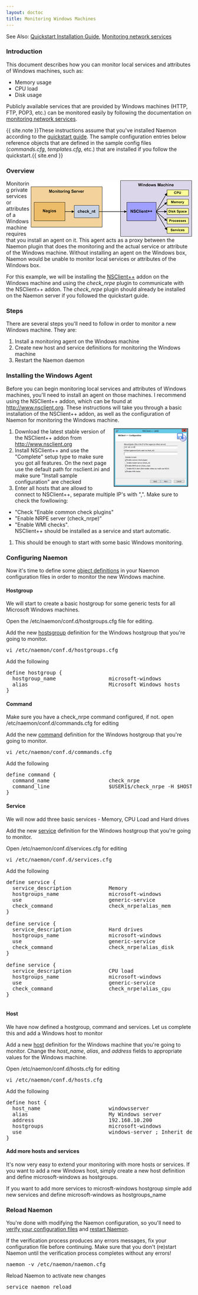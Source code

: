 ```yaml
---
layout: doctoc
title: Monitoring Windows Machines
---
```

<span class="glyphicon glyphicon-arrow-right"></span> See Also: <a href="quickstart.html">Quickstart Installation Guide</a>, <a href="monitoring-networkservices.html">Monitoring network services</a>

### Introduction

This document describes how you can monitor local services and attributes of Windows machines, such as:

<ul>
<li>Memory usage</li>
<li>CPU load</li>
<li>Disk usage</li>
</ul>

Publicly available services that are provided by Windows machines (HTTP, FTP, POP3, etc.) can be monitored easily by following the documentation on <a href="monitoring-networkservices.html">monitoring network services</a>.

{{ site.note }}These instructions assume that you've installed Naemon according to the <a href="quickstart.html">quickstart guide</a>.   The sample configuration entries below reference objects that are defined in the sample config files (<i>commands.cfg</i>, <i>templates.cfg</i>, etc.) that are installed if you follow the quickstart.{{ site.end }}

### Overview

<img src="images/monitoring-windows.png" border="0" alt="Monitoring a Windows Machine" title="Monitoring a Windows Machine" style="float: right;">

Monitoring private services or attributes of a Windows machine requires that you install an agent on it.  This agent acts as a proxy between the Naemon plugin that does the monitoring and the actual service or attribute of the Windows machine.  Without installing an agent on the Windows box, Naemon would be unable to monitor local services or attributes of the Windows box.

For this example, we will be installing the <a href="http://www.nsclient.org/">NSClient++</a> addon on the Windows machine and using the <i>check_nrpe</i> plugin to communicate with the NSClient++ addon. The <i>check_nrpe</i> plugin should already be installed on the Naemon server if you followed the quickstart guide.

### Steps

There are several steps you'll need to follow in order to monitor a new Windows machine.  They are:

<ol>
<li>Install a monitoring agent on the Windows machine</li>
<li>Create new host and service definitions for monitoring the Windows machine</li>
<li>Restart the Naemon daemon</li>
</ol>

### Installing the Windows Agent

Before you can begin monitoring local services and attributes of Windows machines, you'll need to install an agent on those machines.  I recommend using the NSClient++ addon, which can be found at <a href="http://www.nsclient.org">http://www.nsclient.org</a>.  These instructions will take you through a basic installation of the NSClient++ addon, as well as the configuration of Naemon for monitoring the Windows machine.

<a href="images/nsclient-install1.png"><img src="images/nsclient-install1.png" border="0" hspace="10" width="40%" height="40%" alt="pnp4nagios example with Naemon" title="pnp4nagios example with Naemon" style="float: right;"></a>
  
1.  Download the latest stable version of the NSClient++ addon from <a href="http://www.nsclient.org">http://www.nsclient.org</a>
1.  Install NSClient++ and use the "Complete" setup type to make sure you got all features. On the next page use the default path for nsclient.ini and make sure "Install sample configuration" are checked
1.  Enter all hosts that are allowd to connect to NSClient++, separate multiple IP's with ",". Make sure to check the fowllowing:
  * "Check "Enable common check plugins"
  * "Enable NRPE server (check_nrpe)"
  * "Enable WMI checks".  
  NSClient++ should be installed as a service and start automatic.
1.  This should be enough to start with some basic Windows monitoring.

### Configuring Naemon

Now it's time to define some <a href="objectdefinitions.html">object definitions</a> in your Naemon configuration files in order to monitor the new Windows machine.

#### Hostgroup

We will start to create a basic hostgroup for some generic tests for all Microsoft Windows machines.

Open the /etc/naemon/conf.d/hostgroups.cfg file for editing.

Add the new <a href="objectdefinitions.html#hostgroup">hostsgroup</a> definition for the Windows hostgroup that you're going to monitor.

<pre>
vi /etc/naemon/conf.d/hostgroups.cfg
</pre>

Add the following
<pre>
define hostgroup {
  hostgroup_name                 microsoft-windows
  alias                          Microsoft Windows hosts
}
</pre>

#### Command

Make sure you have a check_nrpe command configured, if not. open /etc/naemon/conf.d/commands.cfg for editing

Add the new <a href="objectdefinitions.html#command">command</a> definition for the Windows hostgroup that you're going to monitor.

<pre>
vi /etc/naemon/conf.d/commands.cfg
</pre>

Add the following

<pre>
define command {
  command_name                   check_nrpe
  command_line                   $USER1$/check_nrpe -H $HOSTADDRESS$ -c $ARG1$
}
</pre>

#### Service

We will now add three basic services - Memory, CPU Load and Hard drives

Add the new <a href="objectdefinitions.html#service">service</a> definition for the Windows hostgroup that you're going to monitor.

Open /etc/naemon/conf.d/services.cfg for editing

<pre>
vi /etc/naemon/conf.d/services.cfg
</pre>

Add the following

<pre>
define service {
  service_description            Memory
  hostgroups_name                microsoft-windows
  use                            generic-service
  check_command                  check_nrpe!alias_mem
}

define service {
  service_description            Hard drives
  hostgroups_name                microsoft-windows
  use                            generic-service
  check_command                  check_nrpe!alias_disk
}

define service {
  service_description            CPU load
  hostgroups_name                microsoft-windows
  use                            generic-service
  check_command                  check_nrpe!alias_cpu
}

</pre>

#### Host

We have now defined a hostgroup, command and services. Let us complete this and add a Windows host to monitor

Add a new <a href="objectdefinitions.html#host">host</a> definition for the Windows machine that you're going to monitor. Change the <i>host_name</i>, <i>alias</i>, and <i>address</i> fields to appropriate values for the Windows machine.

Open /etc/naemon/conf.d/hosts.cfg for editing

<pre>
vi /etc/naemon/conf.d/hosts.cfg
</pre>

Add the following

<pre>
define host {
  host_name                      windowsserver
  alias                          My Windows server
  address                        192.168.10.200
  hostgroups                     microsoft-windows
  use                            windows-server ; Inherit default values from a Windows server template (make sure you keep this line!)
}
</pre>

#### Add more hosts and services

It's now very easy to extend your monitoring with more hosts or services. If you want to add a new Windows host, simply create a new host definition and define microsoft-windows as hostgroups.

If you want to add more services to microsft-windows hostgroup simple add new services and define microsoft-windows as hostgroups_name


### Reload Naemon

You're done with modifying the Naemon configuration, so you'll need to <a href="verifyconfig.html">verify your configuration files</a> and <a href="startstop.html">restart Naemon</a>.

If the verification process produces any errors messages, fix your configuration file before continuing.  Make sure that you don't (re)start Naemon until the verification process completes without any errors!

<pre>
naemon -v /etc/naemon/naemon.cfg
</pre>

Reload Naemon to activate new changes

<pre>
service naemon reload
</pre>